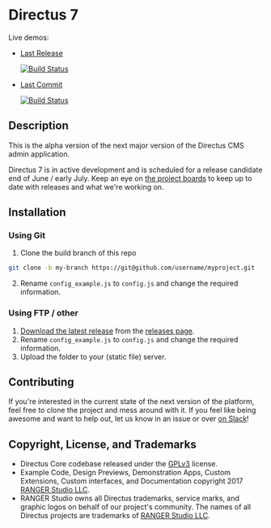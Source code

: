 # Directus 7

Live demos:
* [Last Release](https://directus.app)  
   
  [![Build Status](https://semaphoreci.com/api/v1/directus/app/branches/build/badge.svg)](https://semaphoreci.com/directus/app)
* [Last Commit](https://next.directus.app)  
   
  [![Build Status](https://semaphoreci.com/api/v1/directus/next/branches/master/badge.svg)](https://semaphoreci.com/directus/next)


## Description
This is the alpha version of the next major version of the Directus CMS admin application.

Directus 7 is in active development and is scheduled for a release candidate end of June / early July. Keep an eye on [the project boards](https://github.com/directus/app/projects) to keep up to date with releases and what we're working on.


## Installation

### Using Git
1. Clone the build branch of this repo
   
  ```bash
  git clone -b my-branch https://git@github.com/username/myproject.git
  ```
2. Rename `config_example.js` to `config.js` and change the required information.

### Using FTP / other
1. [Download the latest release](https://github.com/directus/app/releases) from the [releases page](https://github.com/directus/app/releases).
2. Rename `config_example.js` to `config.js` and change the required information.
3. Upload the folder to your (static file) server.


## Contributing
If you're interested in the current state of the next version of the platform, feel free to clone the project and mess around with it. If you feel like being awesome and want to help out, let us know in an issue or over [on Slack](https://slack.getdirectus.com)!


## Copyright, License, and Trademarks
* Directus Core codebase released under the [GPLv3](http://www.gnu.org/copyleft/gpl.html) license.
* Example Code, Design Previews, Demonstration Apps, Custom Extensions, Custom interfaces, and Documentation copyright 2017 [RANGER Studio LLC](http://rngr.org/).
* RANGER Studio owns all Directus trademarks, service marks, and graphic logos on behalf of our project's community. The names of all Directus projects are trademarks of [RANGER Studio LLC](http://rngr.org/).
